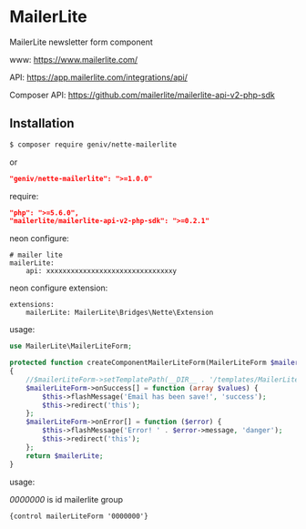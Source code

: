 MailerLite
==========
MailerLite newsletter form component

www: https://www.mailerlite.com/

API: https://app.mailerlite.com/integrations/api/

Composer API: https://github.com/mailerlite/mailerlite-api-v2-php-sdk

Installation
------------

```sh
$ composer require geniv/nette-mailerlite
```
or
```json
"geniv/nette-mailerlite": ">=1.0.0"
```

require:
```json
"php": ">=5.6.0",
"mailerlite/mailerlite-api-v2-php-sdk": ">=0.2.1"
```

neon configure:
```neon
# mailer lite
mailerLite:
    api: xxxxxxxxxxxxxxxxxxxxxxxxxxxxxxxy
```

neon configure extension:
```neon
extensions:
    mailerLite: MailerLite\Bridges\Nette\Extension
```

usage:
```php
use MailerLite\MailerLiteForm;

protected function createComponentMailerLiteForm(MailerLiteForm $mailerLiteForm)
{
    //$mailerLiteForm->setTemplatePath(__DIR__ . '/templates/MailerLiteForm.latte');
    $mailerLiteForm->onSuccess[] = function (array $values) {
        $this->flashMessage('Email has been save!', 'success');
        $this->redirect('this');
    };
    $mailerLiteForm->onError[] = function ($error) {
        $this->flashMessage('Error! ' . $error->message, 'danger');
        $this->redirect('this');
    };
    return $mailerLite;
}
```

usage:

_0000000_ is id mailerlite group
```latte
{control mailerLiteForm '0000000'}
```
